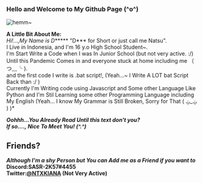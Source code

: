 ### Hello and Welcome to My Github Page (^o^)

![hemm~](https://c.tenor.com/2w1o2IQ_-CEAAAAC/kanna-sad.gif)

**A Little Bit About Me:**<br>
*Hi!...,My Name is D****** "D*** for Short or just call me Natsu".<br>
I Live in Indonesia, and I'm 16 y.o High School Student~.<br>
I'm Start Write a Code when I was In Junior School (but not very active. :/) Until this Pandemic Comes in and everyone stuck at home including me （ つ﹏╰ ).<br>
and the first code I write is .bat script!, (Yeah...~ I Write A LOT bat Script Back than :/ )<br>
Currently I'm Writing code using Javascript and Some other Language Like Python and I'm Stil Learning some other Programming Language including My English (Yeah... I know My Grammar is Still Broken, Sorry for That ( ݓ_ݓ ) )*<br>

***Oohhh...You Already Read Until this text don't you?<br>
If so...., Nice To Meet You! (^.^)***

## Friends?
***Although I'm a shy Person but You can Add me as a Friend if you want to<br>***
**Discord:SASR-2K57#4455<br>
Twitter:[@NTXKIANA](https://twitter.com/NTXKIANA) (Not Very Active)**
